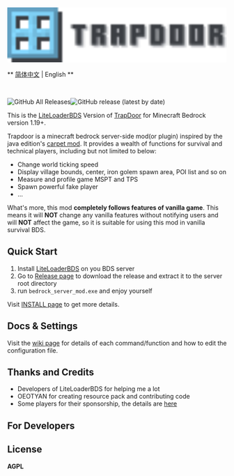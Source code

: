 <br>
<p align="center">
<img src="./imgs/logo.svg" alt="drawing" style="width:600px;"/>
</p>


** [简体中文](./README_zh.md) | English **

<br>

![GitHub All Releases](https://img.shields.io/github/downloads/hhhxiao/trapdoor-ll/total?style=for-the-badge)![GitHub release (latest by date)](https://img.shields.io/github/v/release/hhhxiao/trapdoor-ll?style=for-the-badge)



This is the [LiteLoaderBDS](https://github.com/LiteLDev/LiteLoaderBDS)  Version of [TrapDoor](https://github.com/hhhxiao/TrapDoor) for Minecraft Bedrock version 1.19+.

Trapdoor is a minecraft bedrock server-side mod(or plugin) inspired by the java edition's [carpet mod](https://github.com/gnembon/fabric-carpet). It provides a
wealth of functions for survival and technical players, including but not limited to below:

- Change world ticking speed
- Display village bounds, center, iron golem spawn area, POI list and so on
- Measure and profile game MSPT and TPS
- Spawn powerful fake player
- ...

What's more, this mod **completely follows features of vanilla game**. This means it will **NOT** change any vanilla features
without notifying users and will **NOT** affect the game, so it is suitable for using this mod in vanilla survival BDS.

## Quick Start

1. Install [LiteLoaderBDS](https://github.com/LiteLDev/LiteLoaderBDS) on you BDS server
2. Go to [Release page](https://github.com/hhhxiao/trapdoor-ll/releases) to download the release and extract it to the server root directory
3. run `bedrock_server_mod.exe` and enjoy yourself

Visit [INSTALL page](https://hhhxiao.github.io/tr-wiki/use.html) to get more details.

## Docs & Settings

Visit the [wiki page](https://hhhxiao.github.io/tr-wiki) for details of each command/function and how to edit the configuration file.

## Thanks and Credits

- Developers of LiteLoaderBDS for helping me a lot
- OEOTYAN for creating resource pack and contributing code
- Some players for their sponsorship, the details are [here](sponsors.md)

## For Developers



## License

**AGPL**
